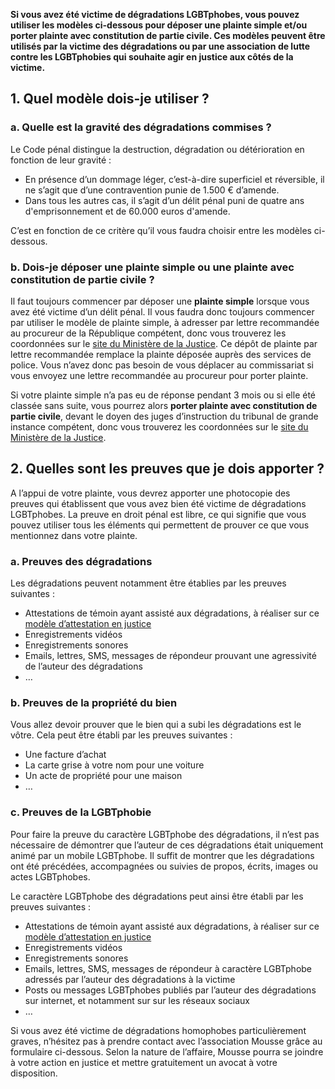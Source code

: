 **Si vous avez été victime de dégradations LGBTphobes, vous pouvez utiliser les modèles ci-dessous pour déposer une plainte simple et/ou porter plainte avec constitution de partie civile. Ces modèles peuvent être utilisés par la victime des dégradations ou par une association de lutte contre les LGBTphobies qui souhaite agir en justice aux côtés de la victime.** 


## 1. Quel modèle dois-je utiliser ? 

### a. Quelle est la gravité des dégradations commises ?

Le Code pénal distingue la destruction, dégradation ou détérioration en fonction de leur gravité :
* En présence d’un dommage léger, c’est-à-dire superficiel et réversible, il ne s’agit que d’une contravention punie de 1.500 € d’amende.
* Dans tous les autres cas, il s’agit d’un délit pénal puni de quatre ans d'emprisonnement et de 60.000 euros d'amende.

C’est en fonction de ce critère qu’il vous faudra choisir entre les modèles ci-dessous.


### b. Dois-je déposer une plainte simple ou une plainte avec constitution de partie civile ?  

Il faut toujours commencer par déposer une **plainte simple** lorsque vous avez été victime d’un délit pénal. Il vous faudra donc toujours commencer par utiliser le modèle de plainte simple, à adresser par lettre recommandée au procureur de la République compétent, donc vous trouverez les coordonnées sur le [site du Ministère de la Justice](http://www.annuaires.justice.gouv.fr/). Ce dépôt de plainte par lettre recommandée remplace la plainte déposée auprès des services de police. Vous n’avez donc pas besoin de vous déplacer au commissariat si vous envoyez une lettre recommandée au procureur pour porter plainte. 

Si votre plainte simple n’a pas eu de réponse pendant 3 mois ou si elle été classée sans suite, vous pourrez alors **porter plainte avec constitution de partie civile**, devant le doyen des juges d’instruction du tribunal de grande instance compétent, donc vous trouverez les coordonnées sur le [site du Ministère de la Justice](http://www.annuaires.justice.gouv.fr/).


## 2. Quelles sont les preuves que je dois apporter ?

A l’appui de votre plainte, vous devrez apporter une photocopie des preuves qui établissent que vous avez bien été victime de dégradations LGBTphobes. La preuve en droit pénal est libre, ce qui signifie que vous pouvez utiliser tous les éléments qui permettent de prouver ce que vous mentionnez dans votre plainte. 


### a. Preuves des dégradations

Les dégradations peuvent notamment être établies par les preuves suivantes : 
* Attestations de témoin ayant assisté aux dégradations, à réaliser sur ce [modèle d’attestation en justice](https://www.service-public.fr/particuliers/vosdroits/R11307)
* Enregistrements vidéos
* Enregistrements sonores
* Emails, lettres, SMS, messages de répondeur prouvant une agressivité de l’auteur des dégradations
* …


### b. Preuves de la propriété du bien

Vous allez devoir prouver que le bien qui a subi les dégradations est le vôtre. Cela peut être établi par les preuves suivantes : 
* Une facture d’achat
* La carte grise à votre nom pour une voiture
* Un acte de propriété pour une maison
* …


### c. Preuves de la LGBTphobie

Pour faire la preuve du caractère LGBTphobe des dégradations, il n’est pas nécessaire de démontrer que l’auteur de ces dégradations était uniquement animé par un mobile LGBTphobe. Il suffit de montrer que les dégradations ont été précédées, accompagnées ou suivies de propos, écrits, images ou actes LGBTphobes. 

Le caractère LGBTphobe des dégradations peut ainsi être établi par les preuves suivantes : 
* Attestations de témoin ayant assisté aux dégradations, à réaliser sur ce [modèle d’attestation en justice](https://www.service-public.fr/particuliers/vosdroits/R11307)
* Enregistrements vidéos
* Enregistrements sonores
* Emails, lettres, SMS, messages de répondeur à caractère LGBTphobe adressés par l’auteur des dégradations à la victime
* Posts ou messages LGBTphobes publiés par l’auteur des dégradations sur internet, et notamment sur sur les réseaux sociaux
* …

Si vous avez été victime de dégradations homophobes particulièrement graves, n’hésitez pas à prendre contact avec l’association Mousse grâce au formulaire ci-dessous. Selon la nature de l’affaire, Mousse pourra se joindre à votre action en justice et mettre gratuitement un avocat à votre disposition. 
